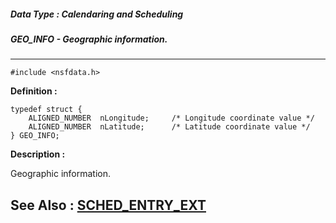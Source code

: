 ##### Data Type : Calendaring and Scheduling
##### GEO_INFO - Geographic information.
---
```
#include <nsfdata.h>
```

**Definition :**
```
typedef struct {
    ALIGNED_NUMBER  nLongitude;     /* Longitude coordinate value */
    ALIGNED_NUMBER  nLatitude;      /* Latitude coordinate value */
} GEO_INFO;
```

**Description :**

Geographic information.


**See Also :**
[SCHED_ENTRY_EXT](/domino-c-api-docs/reference/Data/SCHED_ENTRY_EXT)
---
